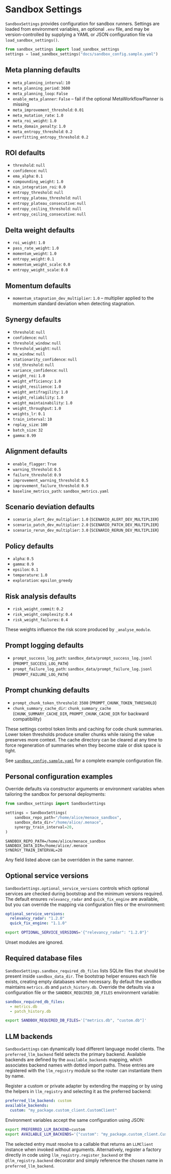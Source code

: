 # Sandbox Settings

`SandboxSettings` provides configuration for sandbox runners. Settings are
loaded from environment variables, an optional `.env` file, and may be
version-controlled by supplying a YAML or JSON configuration file via
`load_sandbox_settings()`.

```python
from sandbox_settings import load_sandbox_settings
settings = load_sandbox_settings("docs/sandbox_config.sample.yaml")
```

## Meta planning defaults
- `meta_planning_interval`: `10`
- `meta_planning_period`: `3600`
- `meta_planning_loop`: `False`
- `enable_meta_planner`: `False` – fail if the optional MetaWorkflowPlanner is missing
- `meta_improvement_threshold`: `0.01`
- `meta_mutation_rate`: `1.0`
- `meta_roi_weight`: `1.0`
- `meta_domain_penalty`: `1.0`
- `meta_entropy_threshold`: `0.2`
- `overfitting_entropy_threshold`: `0.2`

## ROI defaults
- `threshold`: `null`
- `confidence`: `null`
- `ema_alpha`: `0.1`
- `compounding_weight`: `1.0`
- `min_integration_roi`: `0.0`
- `entropy_threshold`: `null`
- `entropy_plateau_threshold`: `null`
- `entropy_plateau_consecutive`: `null`
- `entropy_ceiling_threshold`: `null`
- `entropy_ceiling_consecutive`: `null`

## Delta weight defaults
- `roi_weight`: `1.0`
- `pass_rate_weight`: `1.0`
- `momentum_weight`: `1.0`
- `entropy_weight`: `0.1`
- `momentum_weight_scale`: `0.0`
- `entropy_weight_scale`: `0.0`

## Momentum defaults
- `momentum_stagnation_dev_multiplier`: `1.0` – multiplier applied to the
  momentum standard deviation when detecting stagnation.

## Synergy defaults
- `threshold`: `null`
- `confidence`: `null`
- `threshold_window`: `null`
- `threshold_weight`: `null`
- `ma_window`: `null`
- `stationarity_confidence`: `null`
- `std_threshold`: `null`
- `variance_confidence`: `null`
- `weight_roi`: `1.0`
- `weight_efficiency`: `1.0`
- `weight_resilience`: `1.0`
- `weight_antifragility`: `1.0`
- `weight_reliability`: `1.0`
- `weight_maintainability`: `1.0`
- `weight_throughput`: `1.0`
- `weights_lr`: `0.1`
- `train_interval`: `10`
- `replay_size`: `100`
- `batch_size`: `32`
- `gamma`: `0.99`

## Alignment defaults
- `enable_flagger`: `True`
- `warning_threshold`: `0.5`
- `failure_threshold`: `0.9`
- `improvement_warning_threshold`: `0.5`
- `improvement_failure_threshold`: `0.9`
- `baseline_metrics_path`: `sandbox_metrics.yaml`

## Scenario deviation defaults
- `scenario_alert_dev_multiplier`: `1.0` (`SCENARIO_ALERT_DEV_MULTIPLIER`)
- `scenario_patch_dev_multiplier`: `2.0` (`SCENARIO_PATCH_DEV_MULTIPLIER`)
- `scenario_rerun_dev_multiplier`: `3.0` (`SCENARIO_RERUN_DEV_MULTIPLIER`)

## Policy defaults
- `alpha`: `0.5`
- `gamma`: `0.9`
- `epsilon`: `0.1`
- `temperature`: `1.0`
- `exploration`: `epsilon_greedy`

## Risk analysis defaults
- `risk_weight_commit`: `0.2`
- `risk_weight_complexity`: `0.4`
- `risk_weight_failures`: `0.4`

These weights influence the risk score produced by `_analyse_module`.

## Prompt logging defaults
- `prompt_success_log_path`: `sandbox_data/prompt_success_log.jsonl` (`PROMPT_SUCCESS_LOG_PATH`)
- `prompt_failure_log_path`: `sandbox_data/prompt_failure_log.jsonl` (`PROMPT_FAILURE_LOG_PATH`)

## Prompt chunking defaults
- `prompt_chunk_token_threshold`: `3500` (`PROMPT_CHUNK_TOKEN_THRESHOLD`)
- `chunk_summary_cache_dir`: `chunk_summary_cache` (`CHUNK_SUMMARY_CACHE_DIR`,
  `PROMPT_CHUNK_CACHE_DIR` for backward compatibility)

These settings control token limits and caching for code chunk summaries. Lower
token thresholds produce smaller chunks while raising the value preserves more
context. The cache directory can be cleared at any time to force regeneration of
summaries when they become stale or disk space is tight.

See [`sandbox_config.sample.yaml`](sandbox_config.sample.yaml) for a complete
example configuration file.

## Personal configuration examples

Override defaults via constructor arguments or environment variables when
tailoring the sandbox for personal deployments:

```python
from sandbox_settings import SandboxSettings

settings = SandboxSettings(
    sandbox_repo_path="/home/alice/menace_sandbox",
    sandbox_data_dir="/home/alice/.menace",
    synergy_train_interval=20,
)
```

```env
SANDBOX_REPO_PATH=/home/alice/menace_sandbox
SANDBOX_DATA_DIR=/home/alice/.menace
SYNERGY_TRAIN_INTERVAL=20
```

Any field listed above can be overridden in the same manner.

## Optional service versions

`SandboxSettings.optional_service_versions` controls which optional services are
checked during bootstrap and the minimum versions required. The default ensures
`relevancy_radar` and `quick_fix_engine` are available, but you can override the
mapping via configuration files or the environment:

```yaml
optional_service_versions:
  relevancy_radar: "1.2.0"
  quick_fix_engine: "1.1.0"
```

```bash
export OPTIONAL_SERVICE_VERSIONS='{"relevancy_radar": "1.2.0"}'
```

Unset modules are ignored.

## Required database files

`SandboxSettings.sandbox_required_db_files` lists SQLite files that should be
present inside `sandbox_data_dir`. The bootstrap helper ensures each file
exists, creating empty databases when necessary. By default the sandbox
maintains `metrics.db` and `patch_history.db`. Override the defaults via a
configuration file or the `SANDBOX_REQUIRED_DB_FILES` environment variable:

```yaml
sandbox_required_db_files:
  - metrics.db
  - patch_history.db
```

```bash
export SANDBOX_REQUIRED_DB_FILES='["metrics.db", "custom.db"]'
```

## LLM backends

`SandboxSettings` can dynamically load different language model clients. The
`preferred_llm_backend` field selects the primary backend. Available backends
are defined by the `available_backends` mapping, which associates backend names
with dotted import paths. These entries are registered with the
`llm_registry` module so the router can instantiate them by name.

Register a custom or private adapter by extending the mapping or by using the
helpers in `llm_registry` and selecting it as the preferred backend:

```yaml
preferred_llm_backend: custom
available_backends:
  custom: "my_package.custom_client.CustomClient"
```

Environment variables accept the same configuration using JSON:

```bash
export PREFERRED_LLM_BACKEND=custom
export AVAILABLE_LLM_BACKENDS='{"custom": "my_package.custom_client.CustomClient"}'
```

The selected entry must resolve to a callable that returns an `LLMClient`
instance when invoked without arguments. Alternatively, register a factory
directly in code using `llm_registry.register_backend` or the
`@llm_registry.backend` decorator and simply reference the chosen name in
`preferred_llm_backend`.
